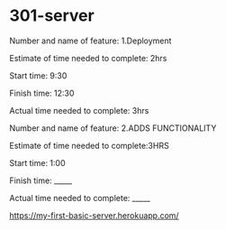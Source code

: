 # 301-server

Number and name of feature: 1.Deployment

Estimate of time needed to complete: 2hrs

Start time: 9:30

Finish time: 12:30

Actual time needed to complete: 3hrs

Number and name of feature: 2.ADDS FUNCTIONALITY

Estimate of time needed to complete:3HRS

Start time: 1:00

Finish time: _____

Actual time needed to complete: _____


https://my-first-basic-server.herokuapp.com/